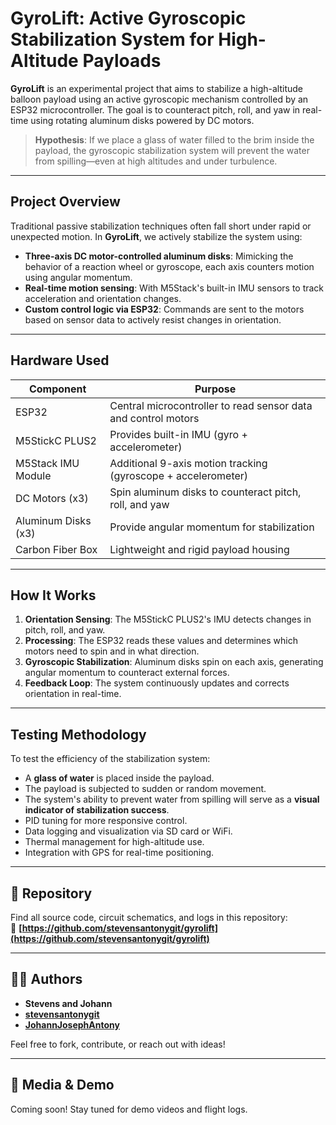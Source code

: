 # GyroLift: Active Gyroscopic Stabilization System for High-Altitude Payloads

**GyroLift** is an experimental project that aims to stabilize a high-altitude balloon payload using an active gyroscopic mechanism controlled by an ESP32 microcontroller. The goal is to counteract pitch, roll, and yaw in real-time using rotating aluminum disks powered by DC motors.

>**Hypothesis**: If we place a glass of water filled to the brim inside the payload, the gyroscopic stabilization system will prevent the water from spilling—even at high altitudes and under turbulence.

---

## Project Overview

Traditional passive stabilization techniques often fall short under rapid or unexpected motion. In **GyroLift**, we actively stabilize the system using:

- **Three-axis DC motor-controlled aluminum disks**: Mimicking the behavior of a reaction wheel or gyroscope, each axis counters motion using angular momentum.
- **Real-time motion sensing**: With M5Stack's built-in IMU sensors to track acceleration and orientation changes.
- **Custom control logic via ESP32**: Commands are sent to the motors based on sensor data to actively resist changes in orientation.

---

## Hardware Used

| Component            | Purpose                                                 |
|---------------------|---------------------------------------------------------|
| ESP32               | Central microcontroller to read sensor data and control motors |
| M5StickC PLUS2      | Provides built-in IMU (gyro + accelerometer)            |
| M5Stack IMU Module  | Additional 9-axis motion tracking (gyroscope + accelerometer) |
| DC Motors (x3)      | Spin aluminum disks to counteract pitch, roll, and yaw  |
| Aluminum Disks (x3) | Provide angular momentum for stabilization              |
| Carbon Fiber Box    | Lightweight and rigid payload housing                   |

---

## How It Works

1. **Orientation Sensing**: The M5StickC PLUS2's IMU detects changes in pitch, roll, and yaw.
2. **Processing**: The ESP32 reads these values and determines which motors need to spin and in what direction.
3. **Gyroscopic Stabilization**: Aluminum disks spin on each axis, generating angular momentum to counteract external forces.
4. **Feedback Loop**: The system continuously updates and corrects orientation in real-time.

---

## Testing Methodology

To test the efficiency of the stabilization system:
- A **glass of water** is placed inside the payload.
- The payload is subjected to sudden or random movement.
- The system's ability to prevent water from spilling will serve as a **visual indicator of stabilization success**.
- PID tuning for more responsive control.
- Data logging and visualization via SD card or WiFi.
- Thermal management for high-altitude use.
- Integration with GPS for real-time positioning.

---

## 📁 Repository

Find all source code, circuit schematics, and logs in this repository:  
🔗 **[https://github.com/stevensantonygit/gyrolift](https://github.com/stevensantonygit/gyrolift)**

---

## 🧑‍💻 Authors

- **Stevens and Johann**  
- **[stevensantonygit](https://github.com/stevensantonygit)**
- **[JohannJosephAntony](https://github.com/JohannJosephAntony)**

Feel free to fork, contribute, or reach out with ideas!

---

## 📸 Media & Demo

Coming soon! Stay tuned for demo videos and flight logs.

